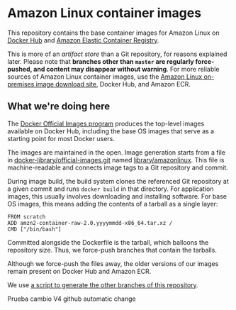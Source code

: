 # Amazon Linux container images

This repository contains the base container images for Amazon Linux on [Docker Hub](https://hub.docker.com/_/amazonlinux/) and [Amazon Elastic Container Registry](https://docs.aws.amazon.com/AmazonECR/latest/userguide/amazon_linux_container_image.html).

This is more of an *artifact store* than a Git repository, for reasons explained later. Please note that **branches other than `master` are regularly force-pushed, and content may disappear without warning**. For more reliable sources of Amazon Linux container images, use the [Amazon Linux on-premises image download site](https://cdn.amazonlinux.com/os-images/latest/), Docker Hub, and Amazon ECR.

## What we're doing here

The [Docker Official Images program](https://docs.docker.com/docker-hub/official_images/) produces the top-level images available on Docker Hub, including the base OS images that serve as a starting point for most Docker users.

The images are maintained in the open. Image generation starts from a file in [docker-library/official-images.git](https://github.com/docker-library/official-images) named [library/amazonlinux](https://github.com/docker-library/official-images/blob/master/library/amazonlinux). This file is machine-readable and connects image tags to a Git repository and commit.

During image build, the build system clones the referenced Git repository at a given commit and runs `docker build` in that directory. For application images, this usually involves downloading and installing software. For base OS images, this means adding the contents of a tarball as a single layer:

```
FROM scratch
ADD amzn2-container-raw-2.0.yyyymmdd-x86_64.tar.xz /
CMD ["/bin/bash"]
```

Committed alongside the Dockerfile is the tarball, which balloons the repository size. Thus, we force-push branches that contain the tarballs.

Although we force-push the files away, the older versions of our images remain present on Docker Hub and Amazon ECR.

We use [a script to generate the other branches of this repository](update-script/update.sh).

Prueba cambio V4 github automatic change
